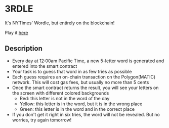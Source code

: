 # 3RDLE
It's NYTimes' Wordle, but entirely on the blockchain!

Play it [here](https://wordl3-ten.vercel.app/)

## Description
* Every day at 12:00am Pacific Time, a new 5-letter word is generated and entered into the smart contract
* Your task is to guess that word in as few tries as possible
* Each guess requires an on-chain transaction on the Polygon(MATIC) network. This will cost gas fees, but usually no more than 5 cents
* Once the smart contract returns the result, you will see your letters on the screen with different colored backgrounds
    * Red: this letter is not in the word of the day
    * Yellow: this letter is in the word, but it is in the wrong place
    * Green: this letter is in the word and in the correct place
* If you don't get it right in six tries, the word will not be revealed. But no worries, try again tomorrow!